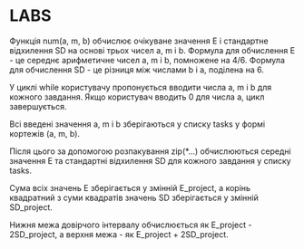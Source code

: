 # LABS
Функція num(a, m, b) обчислює очікуване значення E і стандартне відхилення SD на основі трьох чисел a, m і b. Формула для обчислення E - це середнє арифметичне чисел a, m і b, помножене на 4/6. Формула для обчислення SD - це різниця між числами b і a, поділена на 6.

У циклі while користувачу пропонується вводити числа a, m і b для кожного завдання. Якщо користувач вводить 0 для числа a, цикл завершується.

Всі введені значення a, m і b зберігаються у списку tasks у формі кортежів (a, m, b).

Після цього за допомогою розпакування zip(*...) обчислюються середні значення E та стандартні відхилення SD для кожного завдання у списку tasks.

Сума всіх значень E зберігається у змінній E_project, а корінь квадратний з суми квадратів значень SD зберігається у змінній SD_project.

Нижня межа довірчого інтервалу обчислюється як E_project - 2SD_project, а верхня межа - як E_project + 2SD_project.
